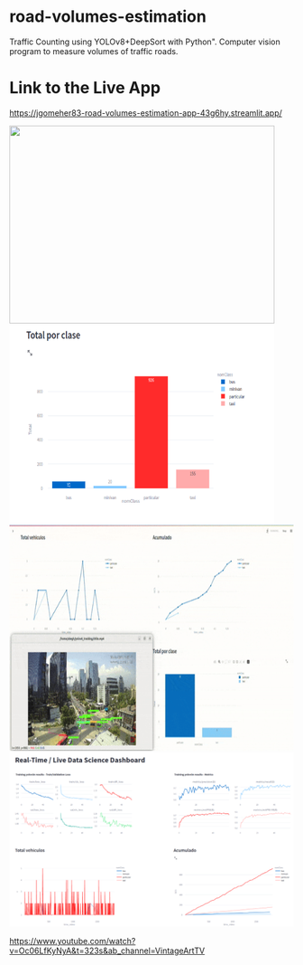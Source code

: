 # road-volumes-estimation
Traffic Counting using YOLOv8+DeepSort with Python". Computer vision program to measure volumes of traffic roads.

# Link to the Live App
https://jgomeher83-road-volumes-estimation-app-43g6hy.streamlit.app/

<img src="chile2.gif" height="350" width="470"/> <img src="volumen-classes.png" height="350" width="470"/>
<img src="chile3.gif" height="400" width="650"/>
<img src="Screenshot from 2023-01-19 19-44-54.png" width="1000"/>



https://www.youtube.com/watch?v=Oc06LfKyNyA&t=323s&ab_channel=VintageArtTV
